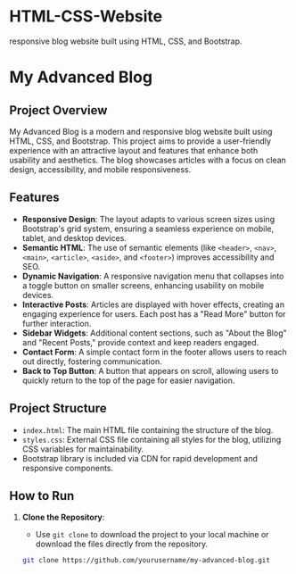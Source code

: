 # HTML-CSS-Website
responsive blog website built using HTML, CSS, and Bootstrap.

# My Advanced Blog

## Project Overview

My Advanced Blog is a modern and responsive blog website built using HTML, CSS, and Bootstrap. This project aims to provide a user-friendly experience with an attractive layout and features that enhance both usability and aesthetics. The blog showcases articles with a focus on clean design, accessibility, and mobile responsiveness.

## Features

- **Responsive Design**: The layout adapts to various screen sizes using Bootstrap's grid system, ensuring a seamless experience on mobile, tablet, and desktop devices.
- **Semantic HTML**: The use of semantic elements (like `<header>`, `<nav>`, `<main>`, `<article>`, `<aside>`, and `<footer>`) improves accessibility and SEO.
- **Dynamic Navigation**: A responsive navigation menu that collapses into a toggle button on smaller screens, enhancing usability on mobile devices.
- **Interactive Posts**: Articles are displayed with hover effects, creating an engaging experience for users. Each post has a "Read More" button for further interaction.
- **Sidebar Widgets**: Additional content sections, such as "About the Blog" and "Recent Posts," provide context and keep readers engaged.
- **Contact Form**: A simple contact form in the footer allows users to reach out directly, fostering communication.
- **Back to Top Button**: A button that appears on scroll, allowing users to quickly return to the top of the page for easier navigation.

## Project Structure

- `index.html`: The main HTML file containing the structure of the blog.
- `styles.css`: External CSS file containing all styles for the blog, utilizing CSS variables for maintainability.
- Bootstrap library is included via CDN for rapid development and responsive components.

## How to Run

1. **Clone the Repository**: 
   - Use `git clone` to download the project to your local machine or download the files directly from the repository.
   
   ```bash
   git clone https://github.com/yourusername/my-advanced-blog.git

